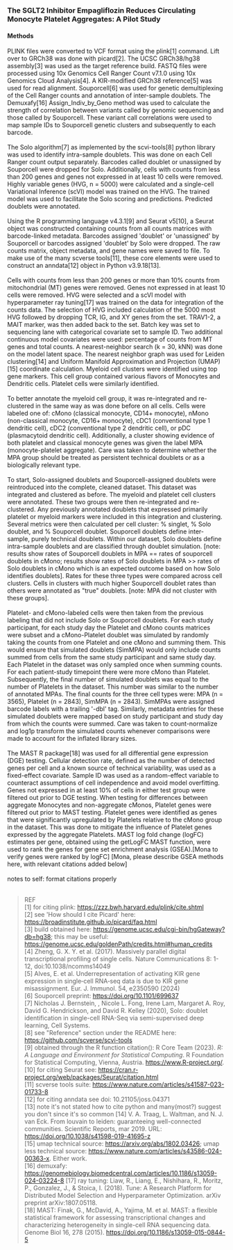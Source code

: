 ### The SGLT2 Inhibitor Empagliflozin Reduces Circulating Monocyte Platelet Aggregates: A Pilot Study
#### Methods  
PLINK files were converted to VCF format using the plink[1] command. Lift over to GRCh38 was done with picard[2]. The UCSC GRCh38/hg38 assembly[3] was used as the target reference build. FASTQ files were processed using 10x Genomics Cell Ranger Count v7.1.0 using 10x Genomics Cloud Analysis[4]. A KIR-modified GRCh38 reference[5] was used for read alignment. Souporcell[6] was used for genetic demultiplexing of the Cell Ranger counts and annotation of inter-sample doublets. The Demuxafy[16] Assign_Indiv_by_Geno method was used to calculate the strength of correlation between variants called by genomic sequencing and those called by Souporcell. These variant call correlations were used to map sample IDs to Souporcell genetic clusters and subsequently to each barcode.
<br>
<br>
The Solo algorithm[7] as implemented by the scvi-tools[8] python library was used to identify intra-sample doublets. This was done on each Cell Ranger count output separately. Barcodes called doublet or unassigned by Souporcell were dropped for Solo. Additionally, cells with counts from less than 200 genes and genes not expressed in at least 10 cells were removed. Highly variable genes (HVG, n = 5000) were calculated and a single-cell Variational Inference (scVI) model was trained on the HVG. The trained model was used to facilitate the Solo scoring and predictions. Predicted doublets were annotated.
<br>
<br>
Using the R programming language v4.3.1[9] and Seurat v5[10], a Seurat object was constructed containing counts from all counts matrices with barcode-linked metadata. Barcodes assigned 'doublet' or 'unassigned' by Souporcell or barcodes assigned 'doublet' by Solo were dropped. The raw counts matrix, object metadata, and gene names were saved to file. To make use of the many scverse tools[11], these core elements were used to construct an anndata[12] object in Python v3.9.18[13]. 
<br>
<br>
Cells with counts from less than 200 genes or more than 10% counts from mitochondrial (MT) genes were removed. Genes not expressed in at least 10 cells were removed. HVG were selected and a scVI model with hyperparameter ray tuning[17] was trained on the data for integration of the counts data. The selection of HVG included calculation of the 5000 most HVG followed by dropping TCR, IG, and XY genes from the set. TRAV1-2, a MAIT marker, was then added back to the set. Batch key was set to sequencing lane with categorical covariate set to sample ID. Two additional continuous model covariates were used: percentage of counts from MT genes and total counts. A nearest-neighbor search (k = 30, kNN) was done on the model latent space. The nearest neighbor graph was used for Leiden clustering[14] and Uniform Manifold Approximation and Projection (UMAP)[15] coordinate calculation. Myeloid cell clusters were identified using top gene markers. This cell group contained various flavors of Monocytes and Dendritic cells. Platelet cells were similarly identified. 
<br>
<br>
To better annotate the myeloid cell group, it was re-integrated and re-clustered in the same way as was done before on all cells. Cells were labeled one of: cMono (classical monocyte, CD14+ monocyte), nMono (non-classical monocyte, CD16+ monocyte), cDC1 (conventional type 1 dendritic cell), cDC2 (conventional type 2 dendritic cell), or pDC (plasmacytoid dendritic cell). Additionally, a cluster showing evidence of both platelet and classical monocyte genes was given the label MPA (monocyte-platelet aggregate). Care was taken to determine whether the MPA group should be treated as persistent technical doublets or as a biologically relevant type.
<br>
<br>
To start, Solo-assigned doublets and Souporcell-assigned doublets were reintroduced into the complete, cleaned dataset. This dataset was integrated and clustered as before. The myeloid and platelet cell clusters were annotated. These two groups were then re-integrated and re-clustered. Any previously annotated doublets that expressed primarily platelet or myeloid markers were included in this integration and clustering. Several metrics were then calculated per cell cluster: % singlet, % Solo doublet, and % Souporcell doublet. Souporcell doublets define inter-sample, purely technical doublets. Within our dataset, Solo doublets define intra-sample doublets and are classified through doublet simulation. [note: results show rates of Souporcell doublets in MPA == rates of souporcell doublets in cMono; results show rates of Solo doublets in MPA >> rates of Solo doublets in cMono which is an expected outcome based on how Solo identifies doublets]. Rates for these three types were compared across cell clusters. Cells in clusters with much higher Souporcell doublet rates than others were annotated as "true" doublets. [note: MPA did not cluster with these groups].
<br>
<br>
Platelet- and cMono-labeled cells were then taken from the previous labeling that did not include Solo or Souporcell doublets. For each study participant, for each study day the Platelet and cMono counts matrices were subset and a cMono-Platelet doublet was simulated by randomly taking the counts from one Platelet and one cMono and summing them. This would ensure that simulated doublets (SimMPA) would only include counts summed from cells from the same study participant and same study day. Each Platelet in the dataset was only sampled once when summing counts. For each patient-study timepoint there were more cMono than Platelet. Subsequently, the final number of simulated doublets was equal to the number of Platelets in the dataset. This number was similar to the number of annotated MPAs. The final counts for the three cell types were: MPA (n = 3565), Platelet (n = 2843), SimMPA (n = 2843). SimMPAs were assigned barcode labels with a trailing '-dbl' tag. Similarly, metadata entries for these simulated doublets were mapped based on study participant and study day from which the counts were summed. Care was taken to count-normalize and log1p transform the simulated counts whenever comparisons were made to account for the inflated library sizes.
<br>
<br>
The MAST R package[18] was used for all differential gene expression (DGE) testing. Cellular detection rate, defined as the number of detected genes per cell and a known source of technical variability, was used as a fixed-effect covariate. Sample ID was used as a random-effect variable to counteract assumptions of cell independence and avoid model overfitting. Genes not expressed in at least 10% of cells in either test group were filtered out prior to DGE testing. When testing for differences between aggregate Monocytes and non-aggregate cMonos, Platelet genes were filtered out prior to MAST testing. Platelet genes were identified as genes that were significantly upregulated by Platelets relative to the cMono group in the dataset. This was done to mitigate the influence of Platelet genes expressed by the aggregate Platelets. MAST log fold change (logFC) estimates per gene, obtained using the getLogFC MAST function, were used to rank the genes for gene set enrichment analysis (GSEA).[Mona to verify genes were ranked by logFC] [Mona, please describe GSEA methods here, with relevant citations added below]
<br>
<br>
notes to self: format citations properly<br><br>

> REF  
[1] for citing plink: https://zzz.bwh.harvard.edu/plink/cite.shtml  
[2] see 'How should I cite Picard' here: https://broadinstitute.github.io/picard/faq.html  
[3] build obtained here: https://genome.ucsc.edu/cgi-bin/hgGateway?db=hg38; this may be useful: https://genome.ucsc.edu/goldenPath/credits.html#human_credits  
[4] Zheng, G. X. Y. et al. (2017). Massively parallel digital transcriptional profiling of single cells. Nature Communications 8: 1-12, doi:10.1038/ncomms14049  
[5] Alves, E. et al. Underrepresentation of activating KIR gene expression in single‐cell RNA‐seq data is due to KIR gene misassignment. Eur. J. Immunol. 54, e2350590 (2024)  
[6] Souporcell preprint: https://doi.org/10.1101/699637  
[7] Nicholas J. Bernstein, , Nicole L. Fong, Irene Lam, Margaret A. Roy, David G. Hendrickson, and David R. Kelley (2020), Solo: doublet identification in single-cell RNA-Seq via semi-supervised deep learning, Cell Systems.  
[8] see "Reference" section under the README here: https://github.com/scverse/scvi-tools  
[9] obtained through the R function citation(): R Core Team (2023). _R: A Language and Environment for Statistical Computing_. R Foundation for Statistical Computing, Vienna, Austria. <https://www.R-project.org/>.  
[10] for citing Seurat see: https://cran.r-project.org/web/packages/Seurat/citation.html  
[11] scverse tools suite: https://www.nature.com/articles/s41587-023-01733-8  
[12] for citing anndata see doi: 10.21105/joss.04371  
[13] note it's not stated how to cite python and many(most?) suggest you don't since it's so common
[14] V. A. Traag, L. Waltman, and N. J. van Eck. From louvain to leiden: guaranteeing well-connected communities. Scientific Reports, mar 2019. URL: https://doi.org/10.1038/s41598-019-41695-z  
[15] umap technical source: https://arxiv.org/abs/1802.03426; umap less technical source: https://www.nature.com/articles/s43586-024-00363-x. Either work.  
[16] demuxafy: https://genomebiology.biomedcentral.com/articles/10.1186/s13059-024-03224-8
[17] ray tuning: Liaw, R., Liang, E., Nishihara, R., Moritz, P., Gonzalez, J., & Stoica, I. (2018). Tune: A Research Platform for Distributed Model Selection and Hyperparameter Optimization. arXiv preprint arXiv:1807.05118.  
[18] MAST: Finak, G., McDavid, A., Yajima, M. et al. MAST: a flexible statistical framework for assessing transcriptional changes and characterizing heterogeneity in single-cell RNA sequencing data. Genome Biol 16, 278 (2015). https://doi.org/10.1186/s13059-015-0844-5
